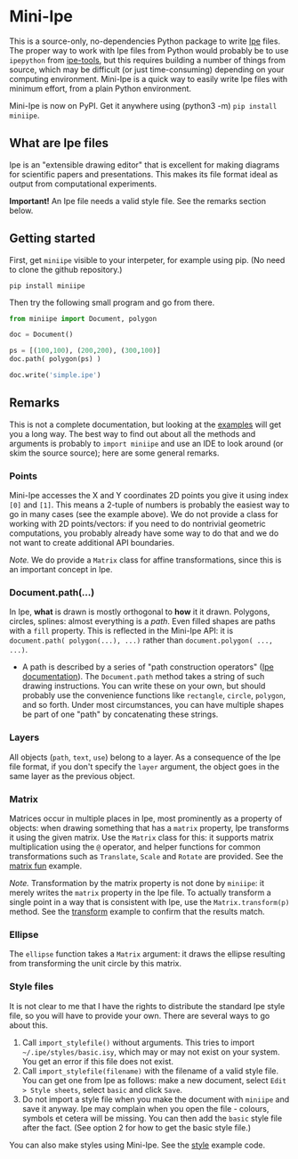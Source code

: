 # Mini-Ipe

This is a source-only, no-dependencies Python package to write [Ipe](http://ipe.otfried.org/) files.
The proper way to work with Ipe files from Python would probably be to use `ipepython` from [ipe-tools](https://github.com/otfried/ipe-tools), but this requires building a number of things from source, which may be difficult (or just time-consuming) depending on your computing environment.
Mini-Ipe is a quick way to easily write Ipe files with minimum effort, from a plain Python environment.

Mini-Ipe is now on PyPI. Get it anywhere using (python3 -m) `pip install miniipe`.

## What are Ipe files

Ipe is an "extensible drawing editor" that is excellent for making diagrams for scientific papers and presentations.
This makes its file format ideal as output from computational experiments.

**Important!** An Ipe file needs a valid style file. See the remarks section below.

## Getting started


First, get `miniipe` visible to your interpeter, for example using pip. (No need to clone the github repository.)

```
pip install miniipe
```

Then try the following small program and go from there.

```python
from miniipe import Document, polygon

doc = Document()

ps = [(100,100), (200,200), (300,100)]
doc.path( polygon(ps) )

doc.write('simple.ipe')
```

## Remarks

This is not a complete documentation, but looking at the [examples](example) will get you a long way.
The best way to find out about all the methods and arguments is probably to `import miniipe` and use an IDE to look around (or skim the source source); here are some general remarks.

### Points

Mini-Ipe accesses the X and Y coordinates 2D points you give it using index `[0]` and `[1]`.
This means a 2-tuple of numbers is probably the easiest way to go in many cases (see the example above).
We do not provide a class for working with 2D points/vectors: if you need to do nontrivial geometric computations, you probably already have some way to do that and we do not want to create additional API boundaries.

*Note.* We do provide a `Matrix` class for affine transformations, since this is an important concept in Ipe.

### Document.path(...)

In Ipe, **what** is drawn is mostly orthogonal to **how** it it drawn.
Polygons, circles, splines: almost everything is a *path*.
Even filled shapes are paths with a `fill` property.
This is reflected in the Mini-Ipe API: it is `document.path( polygon(...), ...)` rather than `document.polygon( ..., ...)`.

* A path is described by a series of "path construction operators" ([Ipe documentation](http://ipe.otfried.org/manual/manual_59.html)).
The `Document.path` method takes a string of such drawing instructions.
You can write these on your own, but should probably use the convenience functions like `rectangle`, `circle`, `polygon`, and so forth.
Under most circumstances, you can have multiple shapes be part of one "path" by concatenating these strings.

### Layers

All objects (`path`, `text`, `use`) belong to a layer.
As a consequence of the Ipe file format, if you don't specify the `layer` argument, the object goes in the same layer as the previous object.

### Matrix

Matrices occur in multiple places in Ipe, most prominently as a property of objects: when drawing something that has a `matrix` property, Ipe transforms it using the given matrix.
Use the `Matrix` class for this: it supports matrix multiplication using the `@` operator, and helper functions for common transformations such as `Translate`, `Scale` and `Rotate` are provided.
See the [matrix fun](example/matrix_fun.py) example.

*Note.* Transformation by the matrix property is not done by `miniipe`: it merely writes the `matrix` property in the Ipe file. To actually transform a single point in a way that is consistent with Ipe, use the `Matrix.transform(p)` method.
See the [transform](example/transform.py) example to confirm that the results match.

### Ellipse

The `ellipse` function takes a `Matrix` argument: it draws the ellipse resulting from transforming the unit circle by this matrix.

### Style files

It is not clear to me that I have the rights to distribute the standard Ipe style file, so you will have to provide your own. There are several ways to go about this.

1. Call `import_stylefile()` without arguments. This tries to import `~/.ipe/styles/basic.isy`, which may or may not exist on your system. You get an error if this file does not exist.
2. Call `import_stylefile(filename)` with the filename of a valid style file. You can get one from Ipe as follows: make a new document, select `Edit > Style sheets`, select `basic` and click `Save`.
3. Do not import a style file when you make the document with `miniipe` and save it anyway. Ipe may complain when you open the file - colours, symbols et cetera will be missing. You can then add the `basic` style file after the fact. (See option 2 for how to get the basic style file.) 

You can also make styles using Mini-Ipe. See the [style](example/style.py) example code.